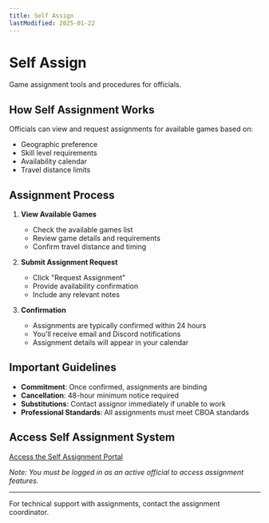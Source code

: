 ```yaml
---
title: Self Assign
lastModified: 2025-01-22
---
```


# Self Assign

Game assignment tools and procedures for officials.

## How Self Assignment Works

Officials can view and request assignments for available games based on:
- Geographic preference
- Skill level requirements  
- Availability calendar
- Travel distance limits

## Assignment Process

1. **View Available Games**
   - Check the available games list
   - Review game details and requirements
   - Confirm travel distance and timing

2. **Submit Assignment Request**  
   - Click "Request Assignment" 
   - Provide availability confirmation
   - Include any relevant notes

3. **Confirmation**
   - Assignments are typically confirmed within 24 hours
   - You'll receive email and Discord notifications
   - Assignment details will appear in your calendar

## Important Guidelines

- **Commitment**: Once confirmed, assignments are binding
- **Cancellation**: 48-hour minimum notice required
- **Substitutions**: Contact assignor immediately if unable to work
- **Professional Standards**: All assignments must meet CBOA standards

## Access Self Assignment System

[Access the Self Assignment Portal](./self-assign-portal)

*Note: You must be logged in as an active official to access assignment features.*

---

For technical support with assignments, contact the assignment coordinator.